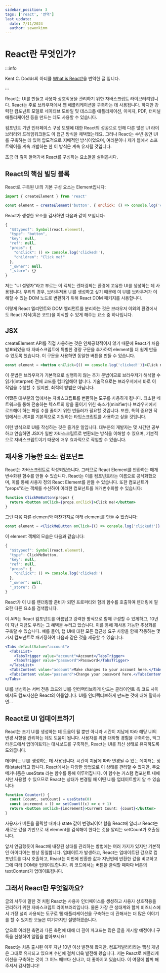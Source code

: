 ```yaml
---
sidebar_position: 3
tags: ['react', '번역']
last_update:
  date: 7/11/2024
  author: sewonkimm
---
```



# React란 무엇인가?

:::info

Kent C. Dodds의 아티클 [What is React?](https://www.epicreact.dev/what-is-react?ck_subscriber_id=1994202936)을 번역한 글 입니다.

:::


React는 UI를 만들고 사용자 상호작용을 관리하기 위한 자바스크립트 라이브러리입니다. React는 주로 브라우저에서 웹 애플리케이션을 구축하는 데 사용됩니다. 하지만 강력한 컴포넌트 모델로 네이티브 모바일 및 데스크톱 애플리케이션, 이미지, PDF, 터미널 애플리케이션 등을 만드는 데도 사용할 수 있습니다.

컴포넌트 기반 인터페이스 구성 모델에 대한 React의 성공으로 인해 다른 많은 UI 라이브러리와 프레임워크들도 이 접근 방식을 채택했는데요. 그러나 React는 수년 동안 UI를 구축하는 데 있어 압도적으로 지배적인 방식이었으며, 여러분이나 제가 웹에서 소프트웨어를 계속 개발하는 한 이 방식은 계속 유지될 것입니다.

조금 더 깊이 들어가서 React를 구성하는 요소들을 살펴봅시다.

## React의 핵심 빌딩 블록

React로 구축된 UI의 기본 구성 요소는 Element입니다:

```javascript
import { createElement } from 'react'

const element = createElement('button', { onClick: () => console.log('clicked!') }, 'Click me!')
```

React가 생성한 요소를 검사하면 다음과 같이 보입니다:
```javascript
{
  "$$typeof": Symbol(react.element),
  "type": "button",
  "key": null,
  "ref": null,
  "props": {
    "onClick": () => console.log('clicked!'),
    "children": "Click me!"
  },
  "_owner": null,
  "_store": {}
}
```

저는 "UI 설명자"라고 부르는 이 객체는 렌더링되는 환경에 고유한 UI를 생성하는 데 사용됩니다. 우리의 경우, 브라우저용 UI를 생성하고 싶기 때문에 이 UI를 브라우저가 이해할 수 있는 DOM 노드로 변환하기 위해 React DOM 패키지를 사용합니다.

이렇게 React 엘리먼트와 DOM 엘리먼트를 분리하는 것은 브라우저 이외의 환경에서도 React 지식(혹은 코드)을 이식할 수 있게 해주는 요소 중 하나입니다.

## JSX

createElement API를 직접 사용하는 것은 인체공학적이지 않기 때문에 React가 처음 발표되었을 때 자바스크립트에 특별한 경량 구문을 추가하여 element를 더 쉽게 만들 수 있도록 했습니다. 이 구문을 사용하면 동일한 버튼을 만들 수 있습니다.


```jsx
const element = <button onClick={() => console.log('clicked!')}>Click me!</button>
```

이 문법은 브라우저가 기본적으로 실행하지 않는 추가 문법이므로 브라우저가 해석할 수 읽기(interpret) 전에 코드를 컴파일해야 합니다. 기술적으로는 브라우저에서 바로 이 작업을 수행할 수 있지만, 최적의 방법은 아닙니다.

어쨌든 대부분의 앱에서는 자바스크립트를 변환하는 도구를 사용하게 됩니다. 최소한 네트워크를 통해 전송하는 텍스트의 양을 줄이기 위한 축소기(minifier)나 브라우저에서 로드해야 하는 파일 수를 줄이기 위한 번들러가 필요할 것입니다. 또한, 특히 중요한 작업에서는 JSX를 기본적으로 지원하는 타입스크립트를 사용하고 싶을 것입니다. 

이런 방식으로 UI를 작성하는 것은 즐거운 일입니다. 대부분의 개발자는 몇 시간만 공부하고 연습하면 JSX가 일반 자바스크립트로 변환되는 방식을 이해할 수 있으며, 기본적으로 자바스크립트이기 때문에 매우 효과적으로 작업할 수 있습니다.

## 재사용 가능한 요소: 컴포넌트

React는 자바스크립트로 작성되었습니다. 그러므로 React Element를 반환하는 매개변수화된 함수를 만들 수 있습니다. React는 이를 컴포넌트라는 이름으로 공식화했으며, 이를 통해 사용자 정의 React Element를 만들 수 있습니다. 또한 컴포넌트가 "props"라는 객체를 수신하여 이러한 컴포넌트를 매개변수화할 수 있습니다:

```jsx
function ClickMeButton(props) {
  return <button onClick={props.onClick}>Click me!</button>
}
```

그런 다음 다른 element와 마찬가지로 아래 element를 만들 수 있습니다:

```jsx
const element = <ClickMeButton onClick={() => console.log('clicked!')} />
```

이 element 객체의 모습은 다음과 같습니다:

```javascript
{
  "$$typeof": Symbol(react.element),
  "type": ClickMeButton,
  "key": null,
  "ref": null,
  "props": {
    "onClick": () => console.log('clicked!')
  },
  "_owner": null,
  "_store": {}
}
```

React가 이 UI를 렌더링할 준비가 되면 프로퍼티와 함께 함수를 호출하여 렌더링에 필요한 다른 요소를 검색합니다.

이 API는 React 컴포넌트를 아름답고 강력한 방식으로 함께 구성할 수 있게하고, 10년이 지난 지금도 우리는 그 혜택을 누리고 있습니다. 이를 통해 재사용 가능한 추상화를 구축할 수 있습니다. 예를 들어, 탭 UI에 대한 모든 접근성 요구 사항을 함께 작동하는 몇 가지 컴포넌트로 패키징하여 다음과 같은 것을 제공할 수 있습니다:

```jsx
<Tabs defaultValue="account">
  <TabsList>
    <TabsTrigger value="account">Account</TabsTrigger>
    <TabsTrigger value="password">Password</TabsTrigger>
  </TabsList>
  <TabsContent value="account">Make changes to your account here.</TabsContent>
  <TabsContent value="password">Change your password here.</TabsContent>
</Tabs>
```
UI를 생성하는 서버 전용 코드와 UI를 인터랙티브하게 만드는 클라이언트 측 코드 사이에서도 컴포지션은 React의 이름입니다. UI를 인터랙티브하게 만드는 것에 대해 말하자면...

## React로 UI 업데이트하기

React는 초기 UI를 생성하는 데 도움이 될 뿐만 아니라 시간이 지남에 따라 해당 UI의 변경 사항을 관리하는 데도 도움이 됩니다. 사용자를 위한 대화형 경험을 구축하든, 백그라운드에서 업데이트되는 대시보드를 구축하든, React는 UI를 최신 상태로 유지하도록 도와줍니다.

데이터는 UI를 생성하는 데 사용됩니다. 시간이 지남에 따라 변경될 수 있는 데이터는 상태(state)라고 합니다. React에서는 다양한 방법으로 이 상태를 관리할 수 있지만, 주요 메커니즘은 useState 라는 함수를 통해 이루어집니다. 이 함수는 커스텀 컴포넌트 내에서만 사용할 수 있으므로 React는 상태가 변경될 때 어떤 UI를 업데이트할지 알 수 있습니다:

```jsx
function Counter() {
  const [count, setCount] = useState(0)
  const increment = () => setCount((c) => c + 1)
  return <button onClick={increment}>Current Count: {count}</button>
}
```
사용자가 버튼을 클릭할 때마다 state 값이 변경되어야 함을 React에 알리고 React는 새로운 값을 기반으로 새 element를 검색해야 한다는 것을 알리는 setCount가 호출됩니다.

앞서 언급했듯이 React에 내장된 상태를 관리하는 방법에는 여러 가지가 있지만 기본적인 아이디어는 항상 동일합니다. 업데이트가 발생하고, React는 업데이트된 값으로 컴포넌트를 다시 호출하고, React는 이번에 반환한 값과 지난번에 반환한 값을 비교하고 그에 따라 DOM을 업데이트합니다. 위 코드에서는 버튼을 클릭할 때마다 버튼의 textContent가 업데이트됩니다.

## 그래서 React란 무엇일까요?

글의 서두에 말한 것 처럼 React는 사용자 인터페이스를 생성하고 사용자 상호작용을 관리하기 위한 자바스크립트 라이브러리입니다. 물론 가장 큰 생태계와 함께 비즈니스에서 가장 널리 사용되는 도구로 웹 애플리케이션을 구축하는 데 관해서는 더 많은 이야기를 할 수 있지만 오늘은 여기까지만 설명하겠습니다.

앞으로 이러한 측면과 다른 측면에 대해 더 깊이 파고드는 많은 글을 게시할 예정이니 구독을 신청하여 알림을 받아보세요!

React는 처음 출시된 이후 지난 10년 이상 발전해 왔지만, 컴포저빌리티라는 핵심 개념은 그대로 유지되고 있으며 수년에 걸쳐 더욱 발전해 왔습니다. 저는 React로 애플리케이션을 구축하는 것이 그 어느 때보다 신나고, 더 좋아지고 있습니다. 이 여정에 함께 해주셔서 감사합니다!
